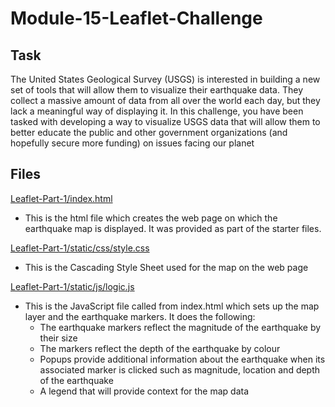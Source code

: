 # Module-15-Leaflet-Challenge

## Task  
The United States Geological Survey (USGS) is interested in building a new set of tools that will allow them to visualize their earthquake data. They collect a massive amount of data from all over the world each day, but they lack a meaningful way of displaying it. In this challenge, you have been tasked with developing a way to visualize USGS data that will allow them to better educate the public and other government organizations (and hopefully secure more funding) on issues facing our planet

## Files  
[Leaflet-Part-1/index.html](Leaflet-Part-1/index.html)  
- This is the html file which creates the web page on which the earthquake map is displayed. It was provided as part of the starter files.

[Leaflet-Part-1/static/css/style.css](Leaflet-Part-1/static/css/style.css)  
- This is the Cascading Style Sheet used for the map on the web page

[Leaflet-Part-1/static/js/logic.js](Leaflet-Part-1/static/js/logic.js)  
- This is the JavaScript file called from index.html which sets up the map layer and the earthquake markers. It does the following:
  - The earthquake markers reflect the magnitude of the earthquake by their size
  - The markers reflect the depth of the earthquake by colour
  - Popups provide additional information about the earthquake when its associated marker is clicked such as magnitude, location and depth of the earthquake
  - A legend that will provide context for the map data

